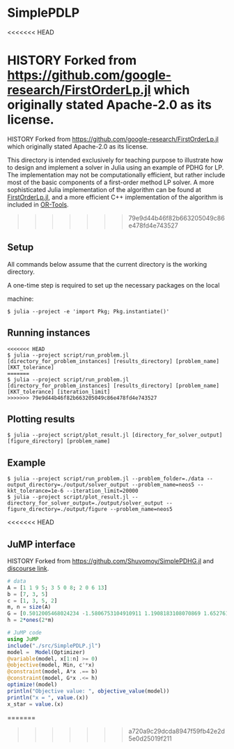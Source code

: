 # SimplePDLP
<<<<<<< HEAD

HISTORY Forked from https://github.com/google-research/FirstOrderLp.jl which originally stated Apache-2.0 as its license.
=======
HISTORY Forked from https://github.com/google-research/FirstOrderLp.jl which originally stated Apache-2.0 as its license.

This directory is intended exclusively for teaching purpose to illustrate how to design and implement a solver in Julia using an example of PDHG for LP.  The implementation may not be computationally efficient, but rather include most of the basic components of a first-order method LP solver. A more sophisticated Julia implementation of the algorithm can be found at [FirstOrderLp.jl](https://github.com/google-research/FirstOrderLp.jl), and a more efficient C++ implementation of the algorithm is included in [OR-Tools](https://github.com/google/or-tools).
>>>>>>> 79e9d44b46f82b663205049c86e478fd4e743527

## Setup

All commands below assume that the current directory is the working directory.

A one-time step is required to set up the necessary packages on the local

machine:

```shell
$ julia --project -e 'import Pkg; Pkg.instantiate()'
```

## Running instances

```shell
<<<<<<< HEAD
$ julia --project script/run_problem.jl [directory_for_problem_instances] [results_directory] [problem_name] [KKT_tolerance]
=======
$ julia --project script/run_problem.jl [directory_for_problem_instances] [results_directory] [problem_name] [KKT_tolerance] [iteration_limit]
>>>>>>> 79e9d44b46f82b663205049c86e478fd4e743527
```

## Plotting results

```shell
$ julia --project script/plot_result.jl [directory_for_solver_output] [figure_directory] [problem_name]
```

## Example

```shell
$ julia --project script/run_problem.jl --problem_folder=./data --output_directory=./output/solver_output --problem_name=neos5 --kkt_tolerance=1e-6 --iteration_limit=20000
$ julia --project script/plot_result.jl --directory_for_solver_output=./output/solver_output --figure_directory=./output/figure --problem_name=neos5
```

<<<<<<< HEAD
## JuMP interface
HISTORY Forked from https://github.com/Shuvomoy/SimplePDHG.jl and [discourse link](https://discourse.julialang.org/t/connecting-a-simple-first-order-solver-to-solve-standard-form-linear-program-to-jump/95694).

```julia
# data 
A = [1 1 9 5; 3 5 0 8; 2 0 6 13]
b = [7, 3, 5]
c = [1, 3, 5, 2]
m, n = size(A)
G = [0.5012005468024234 -1.5806753104910911 1.1908183108070869 1.6527613262371468; -1.7596263752677483 -0.5235246034519885 0.4618550523688477 0.4871842582808355; -0.6305269735894394 0.023788955821653315 -0.5208935392017503 -1.667410808905106; 1.02249016425841 0.6890017766482583 1.2904648745012357 1.398062622113161; -0.9763001854265912 0.866180139889124 -0.18426778358700338 1.1436405988912726; 0.4004591856282607 -0.6315453522080423 -0.32707956849441 -1.192277331736516];
h = 2*ones(2*m)

# JuMP code
using JuMP
include("./src/SimplePDLP.jl")
model =  Model(Optimizer)
@variable(model, x[1:n] >= 0)
@objective(model, Min, c'*x)
@constraint(model, A*x .== b)
@constraint(model, G*x .<= h)
optimize!(model)
println("Objective value: ", objective_value(model))
println("x = ", value.(x))
x_star = value.(x)
```
=======
>>>>>>> a720a9c29dcda8947f59fb42e2d5e0d25019f211

